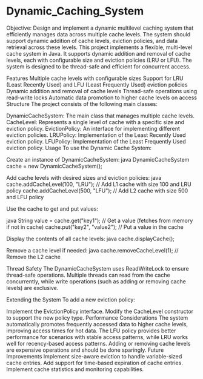 # Dynamic_Caching_System
Objective: Design and implement a dynamic multilevel caching system that efficiently manages data across multiple cache levels. The system should support dynamic addition of cache levels, eviction policies, and data retrieval across these levels.
This project implements a flexible, multi-level cache system in Java. It supports dynamic addition and removal of cache levels, each with configurable size and eviction policies (LRU or LFU). The system is designed to be thread-safe and efficient for concurrent access.

Features
Multiple cache levels with configurable sizes
Support for LRU (Least Recently Used) and LFU (Least Frequently Used) eviction policies
Dynamic addition and removal of cache levels
Thread-safe operations using read-write locks
Automatic data promotion to higher cache levels on access
Structure
The project consists of the following main classes:

DynamicCacheSystem: The main class that manages multiple cache levels.
CacheLevel: Represents a single level of cache with a specific size and eviction policy.
EvictionPolicy: An interface for implementing different eviction policies.
LRUPolicy: Implementation of the Least Recently Used eviction policy.
LFUPolicy: Implementation of the Least Frequently Used eviction policy.
Usage
To use the Dynamic Cache System:

Create an instance of DynamicCacheSystem:
java DynamicCacheSystem cache = new DynamicCacheSystem();

Add cache levels with desired sizes and eviction policies: java cache.addCacheLevel(100, "LRU"); // Add L1 cache with size 100 and LRU policy cache.addCacheLevel(500, "LFU"); // Add L2 cache with size 500 and LFU policy

Use the cache to get and put values:

java String value = cache.get("key1"); // Get a value (fetches from memory if not in cache) cache.put("key2", "value2"); // Put a value in the cache

Display the contents of all cache levels:
java cache.displayCache();

Remove a cache level if needed:
java cache.removeCacheLevel(1); // Remove the L2 cache

Thread Safety
The DynamicCacheSystem uses ReadWriteLock to ensure thread-safe operations. Multiple threads can read from the cache concurrently, while write operations (such as adding or removing cache levels) are exclusive.

Extending the System
To add a new eviction policy:

Implement the EvictionPolicy interface.
Modify the CacheLevel constructor to support the new policy type.
Performance Considerations
The system automatically promotes frequently accessed data to higher cache levels, improving access times for hot data.
The LFU policy provides better performance for scenarios with stable access patterns, while LRU works well for recency-based access patterns.
Adding or removing cache levels are expensive operations and should be done sparingly.
Future Improvements
Implement size-aware eviction to handle variable-sized cache entries.
Add support for time-based expiration of cache entries.
Implement cache statistics and monitoring capabilities.

